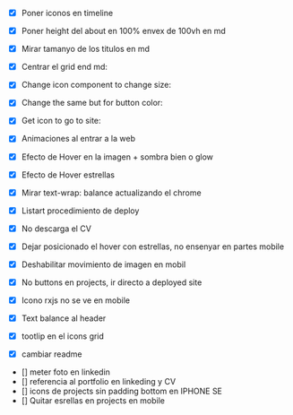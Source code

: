 - [x] Poner iconos en timeline
- [x] Poner height del about en 100% envex de 100vh en md
- [x] Mirar tamanyo de los titulos en md
- [x] Centrar el grid end md:
- [x] Change icon component to change size:
- [x] Change the same but for button color:
- [x] Get icon to go to site:




- [x] Animaciones al entrar a la web
- [x] Efecto de Hover en la imagen + sombra bien o glow
- [x] Efecto de Hover estrellas
- [x] Mirar text-wrap: balance actualizando el chrome
- [x] Listart procedimiento de deploy
- [x] No descarga el CV
- [x] Dejar posicionado el hover con estrellas, no ensenyar en partes mobile
- [x] Deshabilitar movimiento de imagen en mobil
- [x] No buttons en projects, ir directo a deployed site
- [x] Icono rxjs no se ve en mobile
- [x] Text balance al header
- [x] tootlip en el icons grid
- [x] cambiar readme
- [] meter foto en linkedin
- [] referencia al portfolio en linkeding y CV
- [] icons de projects sin padding bottom en IPHONE SE
- [] Quitar esrellas en projects en mobile